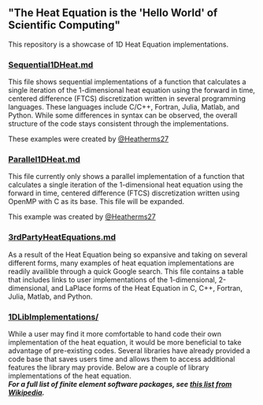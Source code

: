 ## "The Heat Equation is the 'Hello World' of Scientific Computing"

This repository is a showcase of 1D Heat Equation implementations.

### [Sequential1DHeat.md](./Sequential1DHeat.md)
This file shows sequential implementations of a function that calculates a single iteration of the 1-dimensional heat equation using the forward in time, centered difference (FTCS) discretization written in several programming languages. These languages include C/C++, Fortran, Julia, Matlab, and Python. While some differences in syntax can be observed, the overall structure of the code stays consistent through the implementations. 

These examples were created by [@Heatherms27](https://github.com/Heatherms27)

### [Parallel1DHeat.md](./Parallel1DHeat.md)
This file currently only shows a parallel implementation of a function that calculates a single iteration of the 1-dimensional heat equation using the forward in time, centered difference (FTCS) discretization written using OpenMP with C as its base. This file will be expanded. 

This example was created by [@Heatherms27](https://github.com/Heatherms27)

### [3rdPartyHeatEquations.md](./3rdPartyHeatEquations.md)
As a result of the Heat Equation being so expansive and taking on several different forms, many examples of heat equation implementations are readily availible through a quick Google search. This file contains a table that includes links to user implementations of the 1-dimensional, 2-dimensional, and LaPlace forms of the Heat Equation in C, C++, Fortran, Julia, Matlab, and Python. 

### [1DLibImplementations/](./1DLibImplementations/)
While a user may find it more comfortable to hand code their own implementation of the heat equation, it would be more beneficial to take advantage of pre-existing codes. Several libraries have already provided a code base that saves users time and allows them to access additional features the library may provide. Below are a couple of library implementations of the heat equation.  
__*For a full list of finite element software packages, see [this list from Wikipedia](https://en.wikipedia.org/wiki/List_of_finite_element_software_packages "Finite Element Software Packages").*__

